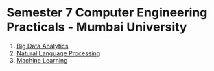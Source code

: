 # Semester 7 Computer Engineering Practicals - Mumbai University

1. [Big Data Analytics](https://github.com/JugalG/semester7/tree/main/BigDataAnalytics)
2. [Natural Language Processing](https://github.com/JugalG/semester7/tree/main/NLP_Codes)
3. [Machine Learning](#3)
